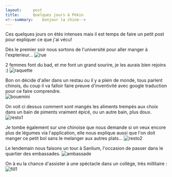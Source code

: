 ```yaml
---
layout:     post
title:      Quelques jours à Pékin
<!--summary:    bonjour la chine-->
---
```



Ces quelques jours on étés intenses mais il est temps de faire un petit post pour expliquer ce que j'ai vécu!

Dès le premier soir nous sortons de l'université pour aller manger à l'expterieur...
![rue](https://cloud.githubusercontent.com/assets/1808854/9715032/28f90d14-558f-11e5-96d3-60d4da5bff0a.jpg)

2 femmes font du bad, et me font un grand sourire, je les aurais bien rejoins :)
![raquette](https://cloud.githubusercontent.com/assets/1808854/9715029/2553601a-558f-11e5-8e23-336275cc0228.jpg)


Bon on décide d'aller dans un restau ou il y a plein de monde, tous parlent chinois, du coup il va falloir faire preuve d'inventivité avec google traduction pour ce faire comprendre.<br>
![bouemini](https://cloud.githubusercontent.com/assets/1808854/9718019/9310ba6a-55aa-11e5-9bd3-07737fd397f7.gif)

On voit ci dessus comment sont mangés les aliments trempés aux choix dans un bain de piments vraiment épicé,
ou un autre bain, plus doux.<br>
![resto1](https://cloud.githubusercontent.com/assets/1808854/9718026/a21e2b14-55aa-11e5-9dcb-19b50e21a5a4.jpg)

Je tombe également sur une chinoise que nous demande si on veux encore plus de légumes via l'application,
elle nous explique aussi que l'on doit manger ce petit bol sans le melanger aux autres plats...
![resto2](https://cloud.githubusercontent.com/assets/1808854/9718024/9ada31a4-55aa-11e5-9687-484d7959a5d3.jpg)


Le lendemain nous faisons un tour à Sanlium, l'occasion de passer dans le quartier des embassades.
![ambassade](https://cloud.githubusercontent.com/assets/1808854/9718046/d509c5e2-55aa-11e5-8f4a-cad017deeb03.jpg)

On à eu la chance d'assister à une spéctacle dans un collège, très millitaire :
![fill1](https://cloud.githubusercontent.com/assets/1808854/9718020/9313a4d2-55aa-11e5-92b7-126f891acfc7.gif)
